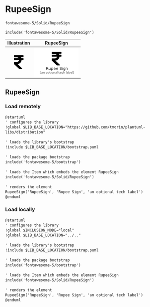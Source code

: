 # RupeeSign


```text
fontawesome-5/Solid/RupeeSign
```

```text
include('fontawesome-5/Solid/RupeeSign')
```



| Illustration | RupeeSign |
| :---: | :---: |
| ![illustration for Illustration](../../fontawesome-5/Solid/RupeeSign.png) | ![illustration for RupeeSign](../../fontawesome-5/Solid/RupeeSign.Local.png) |




## RupeeSign

### Load remotely
```plantuml
@startuml
' configures the library
!global $LIB_BASE_LOCATION="https://github.com/tmorin/plantuml-libs/distribution"

' loads the library's bootstrap
!include $LIB_BASE_LOCATION/bootstrap.puml

' loads the package bootstrap
include('fontawesome-5/bootstrap')

' loads the Item which embeds the element RupeeSign
include('fontawesome-5/Solid/RupeeSign')

' renders the element
RupeeSign('RupeeSign', 'Rupee Sign', 'an optional tech label')
@enduml
```

### Load locally
```plantuml
@startuml
' configures the library
!global $INCLUSION_MODE="local"
!global $LIB_BASE_LOCATION="../.."

' loads the library's bootstrap
!include $LIB_BASE_LOCATION/bootstrap.puml

' loads the package bootstrap
include('fontawesome-5/bootstrap')

' loads the Item which embeds the element RupeeSign
include('fontawesome-5/Solid/RupeeSign')

' renders the element
RupeeSign('RupeeSign', 'Rupee Sign', 'an optional tech label')
@enduml
```

